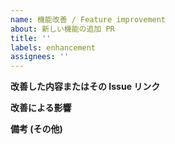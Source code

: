 ```yaml
---
name: 機能改善 / Feature improvement
about: 新しい機能の追加 PR
title: ''
labels: enhancement
assignees: ''
---
```


**改善した内容またはその Issue リンク**


**改善による影響**


**備考 (その他)**


